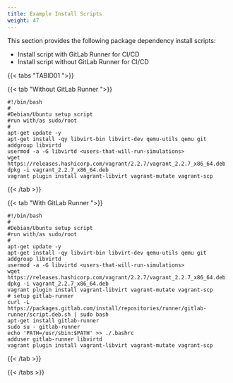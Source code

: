 ```yaml
---
title: Example Install Scripts
weight: 47
---
```

This section provides the following package dependency install scripts:

- Install script with GitLab Runner for CI/CD
- Install script without GitLab Runner for CI/CD

{{< tabs "TABID01 ">}}

{{< tab "Without GitLab Runner ">}}

```
#!/bin/bash
#
#Debian/Ubuntu setup script
#run with/as sudo/root
#
apt-get update -y
apt-get install -qy libvirt-bin libvirt-dev qemu-utils qemu git
addgroup libvirtd
usermod -a -G libvirtd <users-that-will-run-simulations>
wget https://releases.hashicorp.com/vagrant/2.2.7/vagrant_2.2.7_x86_64.deb
dpkg -i vagrant_2.2.7_x86_64.deb
vagrant plugin install vagrant-libvirt vagrant-mutate vagrant-scp
```

{{< /tab >}}

{{< tab "With GitLab Runner ">}}

```
#!/bin/bash
#
#Debian/Ubuntu setup script
#run with/as sudo/root
#
apt-get update -y
apt-get install -qy libvirt-bin libvirt-dev qemu-utils qemu git
addgroup libvirtd
usermod -a -G libvirtd <users-that-will-run-simulations>
wget https://releases.hashicorp.com/vagrant/2.2.7/vagrant_2.2.7_x86_64.deb
dpkg -i vagrant_2.2.7_x86_64.deb
vagrant plugin install vagrant-libvirt vagrant-mutate vagrant-scp
# setup gitlab-runner
curl -L https://packages.gitlab.com/install/repositories/runner/gitlab-runner/script.deb.sh | sudo bash
apt-get install gitlab-runner
sudo su - gitlab-runner
echo 'PATH=/usr/sbin:$PATH' >> ./.bashrc
adduser gitlab-runner libvirtd 
vagrant plugin install vagrant-libvirt vagrant-mutate vagrant-scp
```

{{< /tab >}}

{{< /tabs >}}
